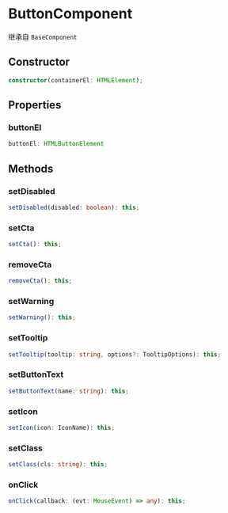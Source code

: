 <!--
 * @Author: haifeng.lu haifeng.lu@ly.com
 * @Date: 2022-08-23 11:37:51
 * @LastEditors: haifeng.lu
 * @LastEditTime: 2022-12-19 10:59:13
 * @Description: 
-->
# ButtonComponent

继承自 `BaseComponent`

## Constructor

```ts
constructor(containerEl: HTMLElement);
```

## Properties

### buttonEl

```ts
buttonEl: HTMLButtonElement
```

## Methods

### setDisabled

```ts
setDisabled(disabled: boolean): this;
```

### setCta

```ts
setCta(): this;
```

### removeCta

```ts
removeCta(): this;
```

### setWarning

```ts
setWarning(): this;
```

### setTooltip

```ts
setTooltip(tooltip: string, options?: TooltipOptions): this;
```

### setButtonText

```ts
setButtonText(name: string): this;
```

### setIcon

```ts
setIcon(icon: IconName): this;
```

### setClass

```ts
setClass(cls: string): this;
```

### onClick

```ts
onClick(callback: (evt: MouseEvent) => any): this;
```
